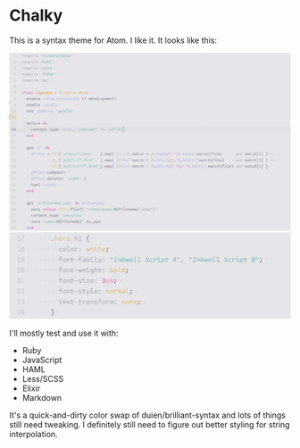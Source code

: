 # Chalky

This is a syntax theme for Atom. I like it. It looks like this:

![ruby](https://github.com/duien/chalky-syntax/raw/master/screenshots/ruby.png)
![css](https://github.com/duien/chalky-syntax/raw/master/screenshots/css.png)

I'll mostly test and use it with:
- Ruby
- JavaScript
- HAML
- Less/SCSS
- Elixir
- Markdown

It's a quick-and-dirty color swap of duien/brilliant-syntax and lots of things still need tweaking. I definitely still need to figure out better styling for string interpolation.